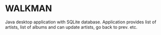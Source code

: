 # WALKMAN
Java desktop application with SQLite database. Application provides list of artists, list of albums and can
update artists, go back to prev. etc.
